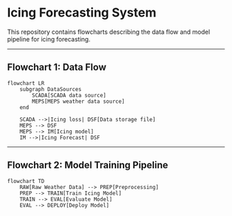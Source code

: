 # Icing Forecasting System

This repository contains flowcharts describing the data flow and model pipeline for icing forecasting.

---

## Flowchart 1: Data Flow

```mermaid
flowchart LR
    subgraph DataSources
        SCADA[SCADA data source]
        MEPS[MEPS weather data source]
    end

    SCADA -->|Icing loss| DSF[Data storage file]
    MEPS --> DSF
    MEPS --> IM[Icing model]
    IM -->|Icing Forecast| DSF
```

---

## Flowchart 2: Model Training Pipeline

```mermaid
flowchart TD
    RAW[Raw Weather Data] --> PREP[Preprocessing]
    PREP --> TRAIN[Train Icing Model]
    TRAIN --> EVAL[Evaluate Model]
    EVAL --> DEPLOY[Deploy Model]
```

